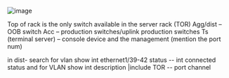 ![image](https://github.com/sajithten/Gnoc/assets/110303586/bb917666-3f1a-467d-9c81-63cdd3ff6513)

Top of rack is the only switch available in the server rack (TOR)
Agg/dist – OOB switch 
Acc – production switches/uplink production switches
Ts (terminal server) – console device and the management (mention the port num)

in dist- search for vlan
show int ethernet1/39-42 status -- int connected status and for VLAN
show int description |include TOR  -- port channel
